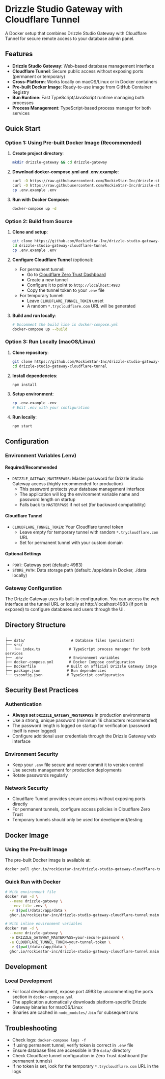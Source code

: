 # Drizzle Studio Gateway with Cloudflare Tunnel

A Docker setup that combines Drizzle Studio Gateway with Cloudflare Tunnel for secure remote access to your database admin panel.

## Features

- **Drizzle Studio Gateway**: Web-based database management interface
- **Cloudflare Tunnel**: Secure public access without exposing ports (permanent or temporary)
- **Cross-Platform**: Works locally on macOS/Linux or in Docker containers
- **Pre-built Docker Image**: Ready-to-use image from GitHub Container Registry
- **Bun Runtime**: Fast TypeScript/JavaScript runtime managing both processes
- **Process Management**: TypeScript-based process manager for both services

## Quick Start

### Option 1: Using Pre-built Docker Image (Recommended)

1. **Create project directory**:
   ```bash
   mkdir drizzle-gateway && cd drizzle-gateway
   ```

2. **Download docker-compose.yml and .env.example**:
   ```bash
   curl -O https://raw.githubusercontent.com/RockieStar-Inc/drizzle-studio-gateway-cloudflare-tunnel/main/docker-compose.yml
   curl -O https://raw.githubusercontent.com/RockieStar-Inc/drizzle-studio-gateway-cloudflare-tunnel/main/.env.example
   cp .env.example .env
   ```

3. **Run with Docker Compose**:
   ```bash
   docker-compose up -d
   ```

### Option 2: Build from Source

1. **Clone and setup**:
   ```bash
   git clone https://github.com/RockieStar-Inc/drizzle-studio-gateway-cloudflare-tunnel.git
   cd drizzle-studio-gateway-cloudflare-tunnel
   cp .env.example .env
   ```

2. **Configure Cloudflare Tunnel** (optional):
   - For permanent tunnel:
     - Go to [Cloudflare Zero Trust Dashboard](https://one.dash.cloudflare.com/)
     - Create a new tunnel
     - Configure it to point to `http://localhost:4983`
     - Copy the tunnel token to your `.env` file
   - For temporary tunnel:
     - Leave `CLOUDFLARE_TUNNEL_TOKEN` unset
     - A random `*.trycloudflare.com` URL will be generated

3. **Build and run locally**:
   ```bash
   # Uncomment the build line in docker-compose.yml
   docker-compose up --build
   ```

### Option 3: Run Locally (macOS/Linux)

1. **Clone repository**:
   ```bash
   git clone https://github.com/RockieStar-Inc/drizzle-studio-gateway-cloudflare-tunnel.git
   cd drizzle-studio-gateway-cloudflare-tunnel
   ```

2. **Install dependencies**:
   ```bash
   npm install
   ```

3. **Setup environment**:
   ```bash
   cp .env.example .env
   # Edit .env with your configuration
   ```

4. **Run locally**:
   ```bash
   npm start
   ```

## Configuration

### Environment Variables (.env)

#### Required/Recommended
- `DRIZZLE_GATEWAY_MASTERPASS`: Master password for Drizzle Studio Gateway access (highly recommended for production)
  - This password protects your database management interface
  - The application will log the environment variable name and password length on startup
  - Falls back to `MASTERPASS` if not set (for backward compatibility)

#### Cloudflare Tunnel
- `CLOUDFLARE_TUNNEL_TOKEN`: Your Cloudflare tunnel token
  - Leave empty for temporary tunnel with random `*.trycloudflare.com` URL
  - Set for permanent tunnel with your custom domain

#### Optional Settings
- `PORT`: Gateway port (default: 4983)
- `STORE_PATH`: Data storage path (default: /app/data in Docker, ./data locally)

### Gateway Configuration
The Drizzle Gateway uses its built-in configuration. You can access the web interface at the tunnel URL or locally at http://localhost:4983 (if port is exposed) to configure databases and users through the UI.

## Directory Structure

```
.
├── data/                     # Database files (persistent)
├── src/
│   └── index.ts             # TypeScript process manager for both services
├── .env                     # Environment variables
├── docker-compose.yml       # Docker Compose configuration
├── Dockerfile              # Built on official Drizzle Gateway image
├── package.json            # Bun dependencies
└── tsconfig.json           # TypeScript configuration
```

## Security Best Practices

### Authentication
- **Always set `DRIZZLE_GATEWAY_MASTERPASS`** in production environments
- Use a strong, unique password (minimum 16 characters recommended)
- The password length is logged on startup for verification (password itself is never logged)
- Configure additional user credentials through the Drizzle Gateway web interface

### Environment Security
- Keep your `.env` file secure and never commit it to version control
- Use secrets management for production deployments
- Rotate passwords regularly

### Network Security
- Cloudflare Tunnel provides secure access without exposing ports directly
- For permanent tunnels, configure access policies in Cloudflare Zero Trust
- Temporary tunnels should only be used for development/testing

## Docker Image

### Using the Pre-built Image

The pre-built Docker image is available at:
```bash
docker pull ghcr.io/rockiestar-inc/drizzle-studio-gateway-cloudflare-tunnel:main
```

### Quick Run with Docker

```bash
# With environment file
docker run -d \
  --name drizzle-gateway \
  --env-file .env \
  -v $(pwd)/data:/app/data \
  ghcr.io/rockiestar-inc/drizzle-studio-gateway-cloudflare-tunnel:main

# With inline environment variables
docker run -d \
  --name drizzle-gateway \
  -e DRIZZLE_GATEWAY_MASTERPASS=your-secure-password \
  -e CLOUDFLARE_TUNNEL_TOKEN=your-tunnel-token \
  -v $(pwd)/data:/app/data \
  ghcr.io/rockiestar-inc/drizzle-studio-gateway-cloudflare-tunnel:main
```

## Development

### Local Development
- For local development, expose port 4983 by uncommenting the ports section in `docker-compose.yml`
- The application automatically downloads platform-specific Drizzle Gateway binaries for macOS/Linux
- Binaries are cached in `node_modules/.bin` for subsequent runs

## Troubleshooting

- Check logs: `docker-compose logs -f`
- If using permanent tunnel, verify token is correct in `.env` file
- Ensure database files are accessible in the `data/` directory
- Check Cloudflare tunnel configuration in Zero Trust dashboard (for permanent tunnels)
- If no token is set, look for the temporary `*.trycloudflare.com` URL in the logs